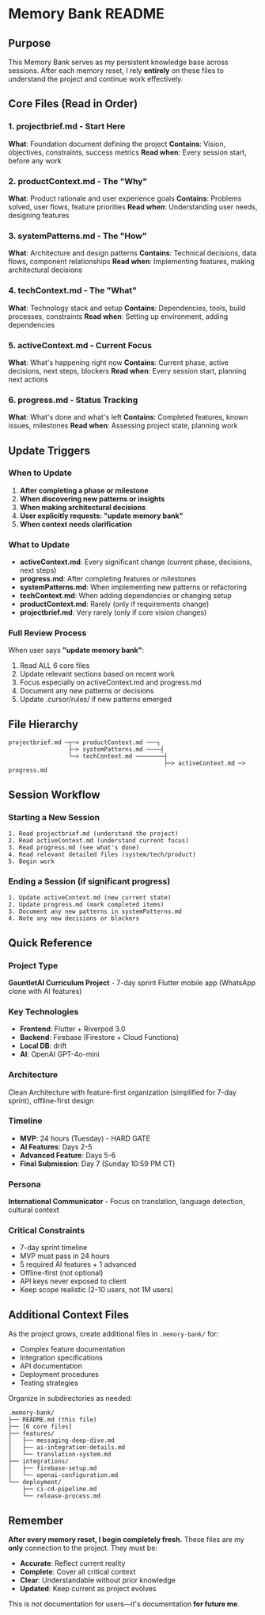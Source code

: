 # Memory Bank README

## Purpose
This Memory Bank serves as my persistent knowledge base across sessions. After each memory reset, I rely **entirely** on these files to understand the project and continue work effectively.

## Core Files (Read in Order)

### 1. projectbrief.md - Start Here
**What**: Foundation document defining the project
**Contains**: Vision, objectives, constraints, success metrics
**Read when**: Every session start, before any work

### 2. productContext.md - The "Why"
**What**: Product rationale and user experience goals
**Contains**: Problems solved, user flows, feature priorities
**Read when**: Understanding user needs, designing features

### 3. systemPatterns.md - The "How"
**What**: Architecture and design patterns
**Contains**: Technical decisions, data flows, component relationships
**Read when**: Implementing features, making architectural decisions

### 4. techContext.md - The "What"
**What**: Technology stack and setup
**Contains**: Dependencies, tools, build processes, constraints
**Read when**: Setting up environment, adding dependencies

### 5. activeContext.md - Current Focus
**What**: What's happening right now
**Contains**: Current phase, active decisions, next steps, blockers
**Read when**: Every session start, planning next actions

### 6. progress.md - Status Tracking
**What**: What's done and what's left
**Contains**: Completed features, known issues, milestones
**Read when**: Assessing project state, planning work

## Update Triggers

### When to Update
1. **After completing a phase or milestone**
2. **When discovering new patterns or insights**
3. **When making architectural decisions**
4. **User explicitly requests: "update memory bank"**
5. **When context needs clarification**

### What to Update
- **activeContext.md**: Every significant change (current phase, decisions, next steps)
- **progress.md**: After completing features or milestones
- **systemPatterns.md**: When implementing new patterns or refactoring
- **techContext.md**: When adding dependencies or changing setup
- **productContext.md**: Rarely (only if requirements change)
- **projectbrief.md**: Very rarely (only if core vision changes)

### Full Review Process
When user says **"update memory bank"**:
1. Read ALL 6 core files
2. Update relevant sections based on recent work
3. Focus especially on activeContext.md and progress.md
4. Document any new patterns or decisions
5. Update .cursor/rules/ if new patterns emerged

## File Hierarchy
```
projectbrief.md ─┬─> productContext.md ───┐
                 ├─> systemPatterns.md ────┤
                 └─> techContext.md ────────┤
                                            ├─> activeContext.md ─> progress.md
```

## Session Workflow

### Starting a New Session
```
1. Read projectbrief.md (understand the project)
2. Read activeContext.md (understand current focus)
3. Read progress.md (see what's done)
4. Read relevant detailed files (system/tech/product)
5. Begin work
```

### Ending a Session (if significant progress)
```
1. Update activeContext.md (new current state)
2. Update progress.md (mark completed items)
3. Document any new patterns in systemPatterns.md
4. Note any new decisions or blockers
```

## Quick Reference

### Project Type
**GauntletAI Curriculum Project** - 7-day sprint
Flutter mobile app (WhatsApp clone with AI features)

### Key Technologies
- **Frontend**: Flutter + Riverpod 3.0
- **Backend**: Firebase (Firestore + Cloud Functions)
- **Local DB**: drift
- **AI**: OpenAI GPT-4o-mini

### Architecture
Clean Architecture with feature-first organization (simplified for 7-day sprint), offline-first design

### Timeline
- **MVP**: 24 hours (Tuesday) - HARD GATE
- **AI Features**: Days 2-5
- **Advanced Feature**: Days 5-6
- **Final Submission**: Day 7 (Sunday 10:59 PM CT)

### Persona
**International Communicator** - Focus on translation, language detection, cultural context

### Critical Constraints
- 7-day sprint timeline
- MVP must pass in 24 hours
- 5 required AI features + 1 advanced
- Offline-first (not optional)
- API keys never exposed to client
- Keep scope realistic (2-10 users, not 1M users)

## Additional Context Files
As the project grows, create additional files in `.memory-bank/` for:
- Complex feature documentation
- Integration specifications
- API documentation
- Deployment procedures
- Testing strategies

Organize in subdirectories as needed:
```
.memory-bank/
├── README.md (this file)
├── [6 core files]
├── features/
│   ├── messaging-deep-dive.md
│   ├── ai-integration-details.md
│   └── translation-system.md
├── integrations/
│   ├── firebase-setup.md
│   └── openai-configuration.md
└── deployment/
    ├── ci-cd-pipeline.md
    └── release-process.md
```

## Remember
**After every memory reset, I begin completely fresh.** These files are my **only** connection to the project. They must be:
- **Accurate**: Reflect current reality
- **Complete**: Cover all critical context
- **Clear**: Understandable without prior knowledge
- **Updated**: Keep current as project evolves

This is not documentation for users—it's documentation **for future me**.

